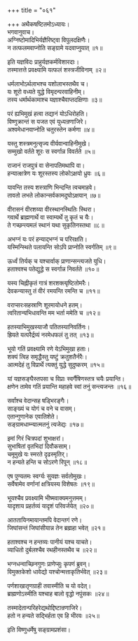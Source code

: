 +++
title = "०६१"

+++
अथैकषष्टितमोऽध्यायः।  
भगवानुवाच।  
अग्निष्टोमादिभिर्यज्ञैरिष्ट्वा विपुलदक्षिणैः।  
न तत्फलमवाप्नोति सङ्ग्रामे यदवाप्नुयात् ॥१॥

इति यज्ञविदः प्राहुर्यज्ञकर्मविशारदाः।  
तस्मात्तत्ते प्रवक्ष्यामि यत्फलं शस्त्रजीविनाम् ॥२॥

धर्मलाभोऽर्थलाभश्च यशोलाभस्तथैव च।  
यः शूरो वध्यते युद्धे विमृदन्परवाहिनीम्।  
तस्य धर्मार्थकामाश्च यज्ञाश्चैवाप्तदक्षिणाः ॥३॥

परं ह्यभिमुखं हत्वा तद्यानं योऽधिरोहति।  
विष्णुक्रान्तं स यजत एवं युध्यन्रणाजिरे।  
अश्वमेधानवाप्नोति चतुरस्तेन कर्मणा ॥४॥

यस्तु शस्त्रमनुत्सृज्य वीर्यवान्वाहिनीमुखे।  
सम्मुखो वर्तते शूरः स स्वर्गान्न विवर्तते ॥५॥

राजानं राजपुत्रं वा सेनापतिमथापि वा।  
हन्यात्क्षत्रेण यः शूरस्तस्य लोकोऽक्षयो ध्रुवः ॥६॥

यावन्ति तस्य शस्त्राणि भिन्दन्ति त्वचमाहवे।  
तावतो लभते लोकान्सर्वकामदुघोऽक्षयान् ॥७॥

वीरासनं वीरशय्या वीरस्थानस्थितिः स्थिरा।  
गवार्थे ब्राह्मणार्थे वा स्वाम्यर्थे तु कृतं च यैः।  
ते गच्छन्त्यमलं स्थानं यथा सुकृतिनस्तथा ॥८॥

अभग्नं यः परं हन्याद्भग्नं च परिरक्षति।  
यस्मिन्स्थिते पलायन्ति सोऽपि प्राप्नोति स्वर्गतिम् ॥९॥

ऊर्ध्वं तिर्यक् च यश्चार्वाक् प्राणान्सन्त्यजते युधि।  
हताश्वश्च पतेद्युद्धे स स्वर्गान्न निवर्तते ॥१०॥

यस्य चिह्नीकृतं गात्रं शरशक्त्यृष्टितोमरैः।  
देवकन्यास्तु तं वीरं रमयन्ति रमन्ति च ॥११॥

वराप्सरःसहस्राणि शूरमायोधने हतम्।  
त्वरितान्यभिधावन्ति मम भर्ता ममेति च ॥१२॥

हतस्याभिमुखस्याजौ पतितस्यानिवर्तिनः।  
ह्रियते यत्परैर्द्रव्यं नरमेधफलं तु तत् ॥१३॥

भूयो गतिं प्रवक्ष्यामि रणे येऽभिमुखा हताः।  
शक्यं त्विह समृद्धैस्तु यष्टुं क्रतुशतैर्नरैः।  
आत्मदेहं तु विप्रार्थे त्यक्तुं युद्धे सुदुष्करम् ॥१५॥

यां यज्ञसङ्घैस्तपसा च विप्राः स्वर्गैषिणस्तत्र चयैः प्रयान्ति।  
क्षणेन तामेव गतिं प्रयान्ति महाहवे स्वां तनुं सन्त्यजन्तः ॥१६॥

सर्वांश्च वेदान्सह षड्भिरङ्गैः।  
साङ्ख्यं च योगं च वने च वासम्।  
एतान्गुणानेक एवातिशेते।  
सङ्ग्रामधाम्न्यात्मतनुं त्यजेद्यः ॥१७॥

इमां गिरं चित्रपदां शुभाक्षरां।  
सुभाषितां वृतभिदां दिवौकसाम्।  
चमूमुखे यः स्मरते दृढस्मृतिर्।  
न हन्यते हन्ति च सोऽरणे रिपून् ॥१८॥

एष पुण्यतमः स्वर्ग्यः सुयज्ञः सर्वतोमुखः।  
सर्वेषामेव वर्णानां क्षत्रियस्य विशेषतः ॥१९॥

भूयश्चैव प्रवक्ष्यामि भीष्मवाक्यमनुत्तमम्।  
यादृशाय प्रहर्तव्यं यादृशं परिवर्जयेत् ॥२०॥

आततायिनमायान्तमपि वेदान्तगं रणे।  
जिघांसन्तं जिघांसीयान्न तेन ब्रह्महा भवेत् ॥२१॥

हताश्वश्च न हन्तव्यः पानीयं यश्च याचते।  
व्याधितो दुर्बलश्चैव रथहीनस्तथैव च ॥२२॥

भग्नधन्वाच्छिनगुणः प्राणेप्सुः कृपणं ब्रुवन्।  
विमुक्तकेशो धावेद्यो यश्चोन्मत्ताकृतिर्भवेत् ॥२३॥

पर्णशाखातृणग्राही तवास्मीति च यो वदेत्।  
ब्राह्मणोऽस्मीति यश्चाह बालो वृद्धो नपुंसकः ॥२४॥

तस्मादेतान्परिहरेद्यथोद्दिष्टान्रणाजिरे।  
हतो न हन्यते सद्भिर्हता एव हि भीरवः ॥२५॥

इति विष्णुधर्मेषु सङ्ग्रामप्रशंसा।  
